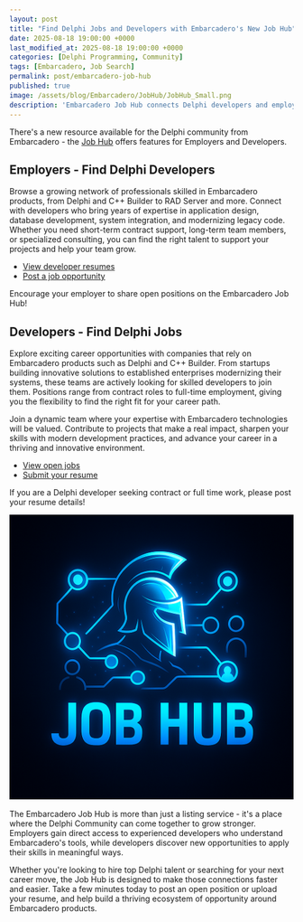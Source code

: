```yaml
---
layout: post
title: "Find Delphi Jobs and Developers with Embarcadero's New Job Hub"
date: 2025-08-18 19:00:00 +0000
last_modified_at: 2025-08-18 19:00:00 +0000
categories: [Delphi Programming, Community]
tags: [Embarcadero, Job Search]
permalink: post/embarcadero-job-hub
published: true
image: /assets/blog/Embarcadero/JobHub/JobHub_Small.png
description: 'Embarcadero Job Hub connects Delphi developers and employers, offering a central place to find jobs, post opportunities, and grow the Delphi community.'
---
```


There's a new resource available for the Delphi community from Embarcadero - the [Job Hub](https://www.embarcadero.com/resources/development-jobs) offers features for Employers and Developers.


## Employers - Find Delphi Developers

Browse a growing network of professionals skilled in Embarcadero products, from Delphi and C++ Builder to RAD Server and more. Connect with developers who bring years of expertise in application design, database development, system integration, and modernizing legacy code. Whether you need short-term contract support, long-term team members, or specialized consulting, you can find the right talent to support your projects and help your team grow.

- [View developer resumes](https://www.embarcadero.com/resources/development-jobs/search)
- [Post a job opportunity](https://www.embarcadero.com/resources/development-jobs/offers/application)

Encourage your employer to share open positions on the Embarcadero Job Hub!


## Developers - Find Delphi Jobs

Explore exciting career opportunities with companies that rely on Embarcadero products such as Delphi and C++ Builder. From startups building innovative solutions to established enterprises modernizing their systems, these teams are actively looking for skilled developers to join them. Positions range from contract roles to full-time employment, giving you the flexibility to find the right fit for your career path.

Join a dynamic team where your expertise with Embarcadero technologies will be valued. Contribute to projects that make a real impact, sharpen your skills with modern development practices, and advance your career in a thriving and innovative environment.

- [View open jobs](https://www.embarcadero.com/resources/development-jobs/offers)
- [Submit your resume](https://www.embarcadero.com/resources/development-jobs/search/application)

If you are a Delphi developer seeking contract or full time work, please post your resume details!


![Embarcadero Job Hub](/assets/blog/Embarcadero/JobHub/NewJobHub.png)

The Embarcadero Job Hub is more than just a listing service - it's a place where the Delphi Community can come together to grow stronger. Employers gain direct access to experienced developers who understand Embarcadero's tools, while developers discover new opportunities to apply their skills in meaningful ways.

Whether you're looking to hire top Delphi talent or searching for your next career move, the Job Hub is designed to make those connections faster and easier. Take a few minutes today to post an open position or upload your resume, and help build a thriving ecosystem of opportunity around Embarcadero products.